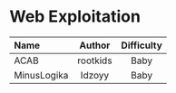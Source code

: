 # Web Exploitation

| Name |  Author  | Difficulty |
| :--- | :------: | :--------: |
| ACAB | rootkids |    Baby    |
| MinusLogika | Idzoyy |    Baby    |
